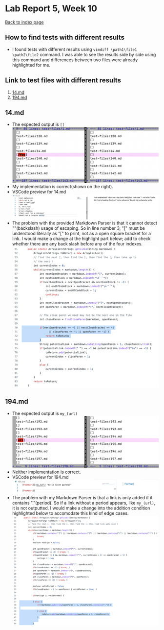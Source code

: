 # Lab Report 5, Week 10
[Back to index page](https://mickjeon.github.io/cse15l-lab-reports/index.html)


## How to find tests with different results
* I found tests with different results using `vimdiff \path1\file1 \path2\file2` command. I was able to see the results side by side using this
command and differences between two files were already highlighted for me.

## Link to test files with different results
1. [14.md](https://github.com/nidhidhamnani/markdown-parser/blob/main/test-files/14.md)
2. [194.md](https://github.com/nidhidhamnani/markdown-parser/blob/main/test-files/194.md)

## 14.md
* The expected output is `[]`
![vimdiff_14](5-1.png)
* My implementation is correct(shown on the right).
* VSCode preview for 14.md
![preview_14](5-4.png)
* The problem with the provided Markdown Parser is that it cannot detect "\"(backslash) usage of escaping. So in line number 3, "\[" must be understood literally as "[" to print, not as a open square bracket for a link. I would make a change at the highlight part below; add to check whether there are any back slash before any of the four indexes.
![code_change_14](5-5.png)

## 194.md
* The expected output is `my_(url)`
![vimdiff_194](5-2.png)
* Neither implementation is correct.
* VSCode preview for 194.md
![preview_194](5-3.png)
* The problem with my Markdown Parser is that a link is only added if it contains "."(period). So if a link without a period appears, like `my_(url)`, it is not outputted. I would make a change into the addition condition highlighted below to accomodate this kind of edge cases.
![code_change_194](5-6.png)